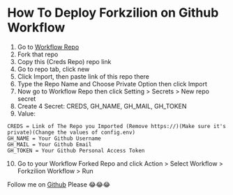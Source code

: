 # How To Deploy Forkzilion on Github Workflow
1. Go to [Workflow Repo](https://github.com/DunggVN/forkzilion-wf-example)
2. Fork that repo
3. Copy this (Creds Repo) repo link
4. Go to repo tab, click new
5. Click Import, then paste link of this repo there
6. Type the Repo Name and Choose Private Option then click Import
7. Now go to Workflow Repo then click Setting > Secrets > New repo secret
8. Create 4 Secret: CREDS, GH_NAME, GH_MAIL, GH_TOKEN
9. Value:
```
CREDS = Link of The Repo you Imported (Remove https://)(Make sure it's private)(Change the values of config.env)
GH_NAME = Your Github Username
GH_MAIL = Your Github Email
GH_TOKEN = Your Github Personal Access Token
```

10. Go to your Workflow Forked Repo and click Action > Select Workflow > Forkzilion Workflow > Run

Follow me on [Github](https://github.com/DunggVN) Please 😂😂😂

